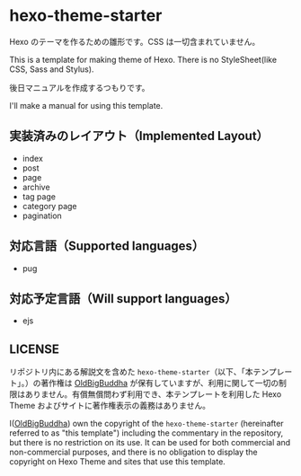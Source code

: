 # hexo-theme-starter

Hexo のテーマを作るための雛形です。CSS は一切含まれていません。

This is a template for making theme of Hexo. There is no StyleSheet(like CSS, Sass and Stylus).

後日マニュアルを作成するつもりです。

I'll make a manual for using this template.

## 実装済みのレイアウト（Implemented Layout）

- index
- post
- page
- archive
- tag page
- category page
- pagination

## 対応言語（Supported languages）

- pug

## 対応予定言語（Will support languages）

- ejs

## LICENSE

リポジトリ内にある解説文を含めた `hexo-theme-starter`（以下、「本テンプレート」。）の著作権は [OldBigBuddha](https://twitter.com/OldBigBuddha) が保有していますが、利用に関して一切の制限はありません。有償無償問わず利用でき、本テンプレートを利用した Hexo Theme およびサイトに著作権表示の義務はありません。

I([OldBigBuddha](https://twitter.com/OldBigBuddha)) own the copyright of the `hexo-theme-starter` (hereinafter referred to as "this template") including the commentary in the repository, but there is no restriction on its use. It can be used for both commercial and non-commercial purposes, and there is no obligation to display the copyright on Hexo Theme and sites that use this template.

